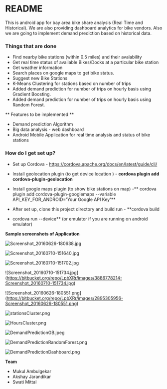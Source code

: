 # README #

This is android app for bay area bike share analysis (Real Time and Historical).
We are also providing dashboard analytics for bike vendors.
Also we are going to implement demand prediction based on historical data.

### Things that are done ###

*  Find nearby bike stations (within 0.5 miles) and their avalability
*  Get real time status of available Bikes/Docks at a particular bike station
*  Get weather information
*  Search places on google maps to get bike status.
*  Suggest new Bike Stations
* K-Means Clustering for stations based on number of trips
* Added demand prediction for number of trips on hourly basis using Gradient Boosting. 
* Added demand prediction for number of trips on hourly basis using Random Forest. 

** Features to be implemented **
* Demand prediction Algorithm
* Big data analysis  - web dashboard
* Android Mobile Application for real time analysis and status of bike stations 


### How do I get set up? ###

* Set up Cordova - https://cordova.apache.org/docs/en/latest/guide/cli/

* Install geolocation plugin (to get device location ) - **cordova plugin add cordova-plugin-geolocation**

* Install google maps plugin (to show bike stations on map) -** cordova plugin add cordova-plugin-googlemaps --variable API_KEY_FOR_ANDROID='Your Google API Key'**

* After set up, clone this project directory and build  run - **cordova build

*  cordova run --device**  (or emulator if you are running on android emulator)

**Sample screenshots of Application**

![Screenshot_20160626-180638.jpg](https://bitbucket.org/repo/LpbXRr/images/513438713-Screenshot_20160626-180638.jpg)

![Screenshot_20160710-151640.jpg](https://bitbucket.org/repo/LpbXRr/images/272707689-Screenshot_20160710-151640.jpg)

![Screenshot_20160710-151702.jpg](https://bitbucket.org/repo/LpbXRr/images/2543461093-Screenshot_20160710-151702.jpg)

![Screenshot_20160710-151734.jpg]
(https://bitbucket.org/repo/LpbXRr/images/3886778214-Screenshot_20160710-151734.jpg)

![Screenshot_20160626-180551.png]
(https://bitbucket.org/repo/LpbXRr/images/2895305956-Screenshot_20160626-180551.png)

![stationsCluster.png](https://bitbucket.org/repo/LpbXRr/images/1371861325-stationsCluster.png)

![HoursCluster.png](https://bitbucket.org/repo/LpbXRr/images/3246384951-HoursCluster.png)

![DemandPredictionGB.jpeg](https://bitbucket.org/repo/LpbXRr/images/4085174765-DemandPredictionGB.jpeg)

![DemandPredictionRandomForest.png](https://bitbucket.org/repo/LpbXRr/images/2741760046-DemandPredictionRandomForest.png)

![DemandPredictionDashboard.png](https://bitbucket.org/repo/LpbXRr/images/3532423375-DemandPredictionDashboard.png)

**Team**

* Mukul Ambulgekar
* Akshay Jarandikar
* Swati Mittal